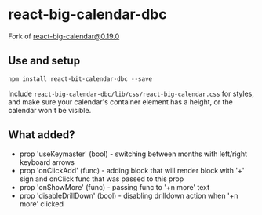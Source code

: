 # react-big-calendar-dbc

Fork of [react-big-calendar@0.19.0](https://github.com/intljusticemission/react-big-calendar)

## Use and setup

`npm install react-bit-calendar-dbc --save`

Include `react-big-calendar-dbc/lib/css/react-big-calendar.css` for styles, and make sure your calendar's container element has a height, or the calendar won't be visible.

## What added?

* prop 'useKeymaster' (bool) - switching between months with left/right keyboard arrows
* prop 'onClickAdd' (func) - adding block that will render block with '+' sign and onClick func that was passed to this prop
* prop 'onShowMore' (func) - passing func to '+n more' text
* prop 'disableDrillDown' (bool) - disabling drilldown action when '+n more' clicked

